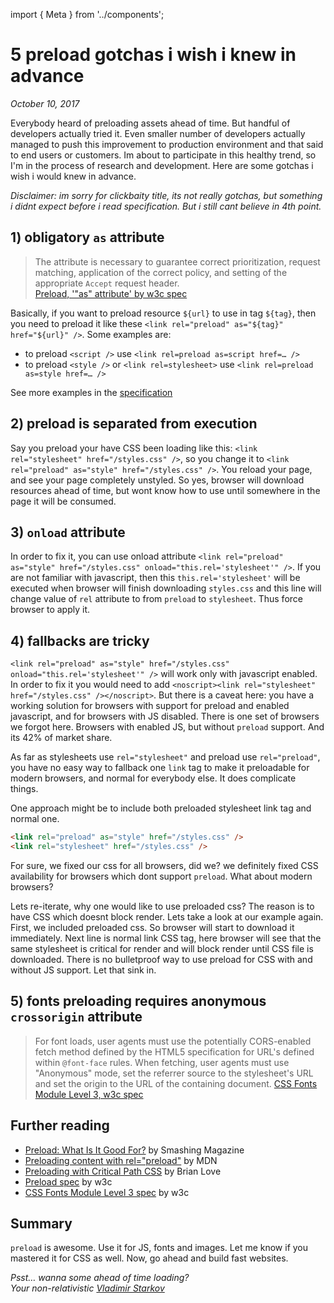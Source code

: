 import { Meta } from '../components';

<Meta
  title="5 preload gotchas i wish i would knew in advance"
  description="Everybody heard of preloading assets ahead of time. But handful of developers actually tried it. Even smaller number of developers actually managed to push this improvement to production environment and that said to end users or customers. Im about to participate in this healthy trend, so I'm in the process of research and development. Here are some gotchas i wish i would knew in advance."
/>

# 5 preload gotchas i wish i knew in advance

_October 10, 2017_

Everybody heard of preloading assets ahead of time. But handful of developers actually tried it. Even smaller number of developers actually managed to push this improvement to production environment and that said to end users or customers. Im about to participate in this healthy trend, so I'm in the process of research and development. Here are some gotchas i wish i would knew in advance.

_Disclaimer: im sorry for clickbaity title, its not really gotchas, but something i didnt expect before i read specification. But i still cant believe in 4th point._

## 1) obligatory `as` attribute

> The attribute is necessary to guarantee correct prioritization, request matching, application of the correct policy, and setting of the appropriate `Accept` request header.  
> [Preload, '"as" attribute' by w3c spec](https://www.w3.org/TR/preload/#as-attribute)

Basically, if you want to preload resource `${url}` to use in tag `${tag}`, then you need to preload it like these `<link rel="preload" as="${tag}" href="${url}" />`. Some examples are:

- to preload `<script />` use `<link rel=preload as=script href=… />`
- to preload `<style />` or `<link rel=stylesheet>` use `<link rel=preload as=style href=… />`

See more examples in the [specification](https://www.w3.org/TR/preload/#as-attribute)

## 2) preload is separated from execution

Say you preload your have CSS been loading like this: `<link rel="stylesheet" href="/styles.css" />`, so you change it to `<link rel="preload" as="style" href="/styles.css" />`. You reload your page, and see your page completely unstyled. So yes, browser will download resources ahead of time, but wont know how to use until somewhere in the page it will be consumed.

## 3) `onload` attribute

In order to fix it, you can use onload attribute `<link rel="preload" as="style" href="/styles.css" onload="this.rel='stylesheet'" />`. If you are not familiar with javascript, then this `this.rel='stylesheet'` will be executed when browser will finish downloading `styles.css` and this line will change value of `rel` attribute to from `preload` to `stylesheet`. Thus force browser to apply it.

## 4) fallbacks are tricky

`<link rel="preload" as="style" href="/styles.css" onload="this.rel='stylesheet'" />` will work only with javascript enabled. In order to fix it you would need to add `<noscript><link rel="stylesheet" href="/styles.css" /></noscript>`. But there is a caveat here: you have a working solution for browsers with support for preload and enabled javascript, and for browsers with JS disabled. There is one set of browsers we forgot here. Browsers with enabled JS, but without `preload` support. And its 42% of market share.

As far as stylesheets use `rel="stylesheet"` and preload use `rel="preload"`, you have no easy way to fallback one `link` tag to make it preloadable for modern browsers, and normal for everybody else. It does complicate things.

One approach might be to include both preloaded stylesheet link tag and normal one.

```html
<link rel="preload" as="style" href="/styles.css" />
<link rel="stylesheet" href="/styles.css" />
```

For sure, we fixed our css for all browsers, did we? we definitely fixed CSS availability for browsers which dont support `preload`. What about modern browsers?

Lets re-iterate, why one would like to use preloaded css? The reason is to have CSS which doesnt block render. Lets take a look at our example again. First, we included preloaded css. So browser will start to download it immediately. Next line is normal link CSS tag, here browser will see that the same stylesheet is critical for render and will block render until CSS file is downloaded. There is no bulletproof way to use preload for CSS with and without JS support. Let that sink in.

## 5) fonts preloading requires anonymous `crossorigin` attribute

> For font loads, user agents must use the potentially CORS-enabled fetch method defined by the HTML5 specification for URL's defined within `@font-face` rules. When fetching, user agents must use "Anonymous" mode, set the referrer source to the stylesheet's URL and set the origin to the URL of the containing document.
> [CSS Fonts Module Level 3, w3c spec](https://drafts.csswg.org/css-fonts/#font-fetching-requirements)

## Further reading

- [Preload: What Is It Good For?](https://www.smashingmagazine.com/2016/02/preload-what-is-it-good-for/) by Smashing Magazine
- [Preloading content with rel="preload"](https://developer.mozilla.org/en-US/docs/Web/HTML/Preloading_content) by MDN
- [Preloading with Critical Path CSS](http://brianflove.com/2016/07/21/preloading-with-critical-path-css/) by Brian Love
- [Preload spec](https://www.w3.org/TR/preload/#as-attribute) by w3c
- [CSS Fonts Module Level 3 spec](https://drafts.csswg.org/css-fonts/) by w3c

## Summary

`preload` is awesome. Use it for JS, fonts and images. Let me know if you mastered it for CSS as well. Now, go ahead and build fast websites.

_Psst… wanna some ahead of time loading?_  
_Your non-relativistic [Vladimir Starkov](https://iamstarkov.com/)_
